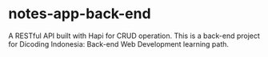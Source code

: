 # notes-app-back-end

A RESTful API built with Hapi for CRUD operation.
This is a back-end project for Dicoding Indonesia: Back-end Web Development learning path.

